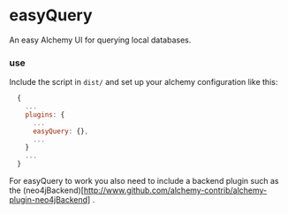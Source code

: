easyQuery
=========

An easy Alchemy UI for querying local databases.

### use

Include the script in `dist/` and set up your alchemy configuration like this:
~~~ js
  {
    ...
    plugins: {
      ...
      easyQuery: {},
      ...
    }
    ...
  }
~~~

For easyQuery to work you also need to include a backend plugin such as the (neo4jBackend)[http://www.github.com/alchemy-contrib/alchemy-plugin-neo4jBackend] .
